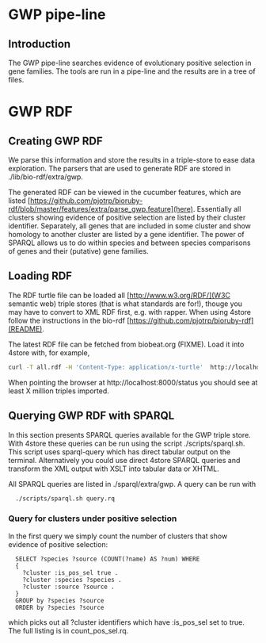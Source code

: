 # GWP pipe-line

## Introduction

The GWP pipe-line searches evidence of evolutionary positive selection in gene
families. The tools are run in a pipe-line and the results are in a tree of
files. 

# GWP RDF

## Creating GWP RDF

We parse this information and store the results in a triple-store to
ease data exploration. The parsers that are used to generate RDF are stored in
./lib/bio-rdf/extra/gwp.

The generated RDF can be viewed in the cucumber features, which are listed
[https://github.com/pjotrp/bioruby-rdf/blob/master/features/extra/parse_gwp.feature](here).
Essentially all clusters showing evidence of positive selection are listed by
their cluster identifier. Separately, all genes that are included in some
cluster and show homology to another cluster are listed by a gene identifier.
The power of SPARQL allows us to do within species and between species
comparisons of genes and their (putative) gene families.

## Loading RDF

The RDF turtle file can be loaded all [http://www.w3.org/RDF/](W3C semantic web) triple stores (that is what standards are for!), 
thouge you may have to convert to XML RDF first, e.g. with rapper. When using
4store follow the instructions in the bio-rdf [https://github.com/pjotrp/bioruby-rdf](README). 

The latest RDF file can be fetched from biobeat.org (FIXME). Load it into 
4store with, for example,

```sh
curl -T all.rdf -H 'Content-Type: application/x-turtle'  http://localhost:8000/data/gwp.rdf
```

When pointing the browser at http://localhost:8000/status you should see at least
X million triples imported.

## Querying GWP RDF with SPARQL

In this section presents SPARQL queries available for the GWP triple store.
With 4store these queries can be run using the script ./scripts/sparql.sh.
This script uses sparql-query which has direct tabular output on the terminal.
Alternatively you could use direct 4store SPARQL queries and transform the
XML output with XSLT into tabular data or XHTML.

All SPARQL queries are listed in ./sparql/extra/gwp. A query can be run
with 

```sh
  ./scripts/sparql.sh query.rq
```

### Query for clusters under positive selection

In the first query we simply count the number of clusters that show
evidence of positive selection:

```sparql
  SELECT ?species ?source (COUNT(?name) AS ?num) WHERE 
  { 
    ?cluster :is_pos_sel true .
    ?cluster :species ?species .
    ?cluster :source ?source .
  }
  GROUP by ?species ?source
  ORDER by ?species ?source
```

which picks out all ?cluster identifiers which have :is_pos_sel set
to true. The full listing is in count_pos_sel.rq.

